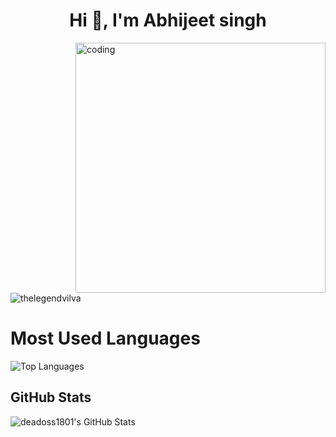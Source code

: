 <h1 align="center">Hi 👋, I'm Abhijeet singh </h1>



<img align = "right" alt = "coding" width = "400" src = "https://camo.githubusercontent.com/5ddf73ad3a205111cf8c686f687fc216c2946a75005718c8da5b837ad9de78c9/68747470733a2f2f7468756d62732e6766796361742e636f6d2f4576696c4e657874446576696c666973682d736d616c6c2e676966">

<p align="left"> <img src="https://komarev.com/ghpvc/?username=Deadloss1801&label=Profile%20views&color=0e75b6&style=flat" alt="thelegendvilva" /> </p>




# Most Used Languages

![Top Languages](https://github-readme-stats.vercel.app/api/top-langs/?username=deadloss1801&layout=compact&theme=radical)


## GitHub Stats

![deadoss1801's GitHub Stats](https://github-readme-stats.vercel.app/api?username=deadloss1801&show_icons=true&theme=radical)


<!--
**DeadLoss1801/DeadLoss1801** is  a ✨ _special_ ✨ repository because its `README.md` (this file) appears on your GitHub profile.

Here are some ideas to get you started:


- 🌱 I’m currently learning ...
- 👯 I’m looking to collaborate on ...
- 🤔 I’m looking for help with ...
- 💬 Ask me about ...
- 📫 How to reach me: ...
- 😄 Pronouns: ...
- ⚡ Fun fact: ...
-->
